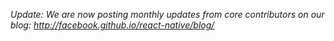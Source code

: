 _Update: We are now posting monthly updates from core contributors on our blog: http://facebook.github.io/react-native/blog/_